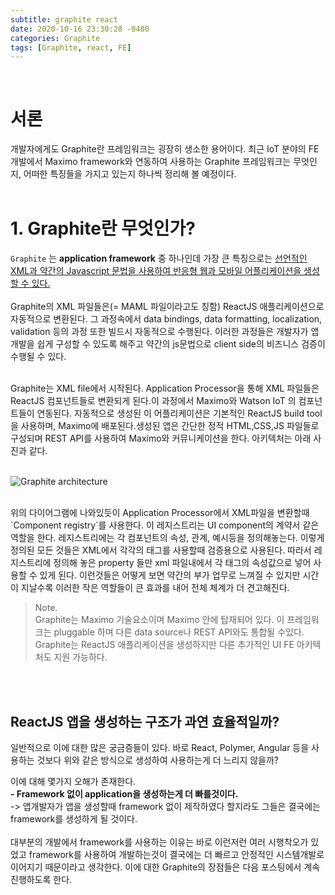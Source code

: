 ```yaml
---
subtitle: graphite react
date: 2020-10-16 23:30:28 -0400
categories: Graphite 
tags: [Graphite, react, FE]
---
```


<br>

# 서론
개발자에게도 Graphite란 프레임워크는 굉장히 생소한 용어이다. 최근 IoT 분야의 FE 개발에서 Maximo framework와 연동하여 사용하는 Graphite 프레임워크는 무엇인지, 어떠한 특징들을 가지고 있는지 하나씩 정리해 볼 예정이다.
<br><br>

# 1. Graphite란 무엇인가?

`Graphite` 는 **application framework** 중 하나인데 가장 큰 특징으로는 
<u>선언적인 XML과 약간의 Javascript 문법을 사용하여 반응형 웹과 모바일 어플리케이션을 생성할 수 있다.</u>
<br><br>
Graphite의 XML 파일들은(= MAML 파일이라고도 칭함) ReactJS 애플리케이션으로 자동적으로 변환된다. 그 과정속에서 data bindings, data formatting, localization, validation 등의 과정 또한 빌드시 자동적으로 수행된다. 이러한 과정들은 개발자가 앱개발을 쉽게 구성할 수 있도록 해주고 약간의 js문법으로 client side의 비즈니스 검증이 수행될 수 있다.

<br>
Graphite는 XML file에서 시작된다. Application Processor을 통해 XML 파일들은 ReactJS 컴포넌트들로 변환되게 된다.이 과정에서 Maximo와 Watson IoT 의 컴포넌트들이 연동된다. 자동적으로 생성된 이 어플리케이션은 기본적인 ReactJS build tool을 사용하며, Maximo에 배포된다.생성된 앱은 간단한 정적 HTML,CSS,JS 파일들로 구성되며 REST API를 사용하여 Maximo와 커뮤니케이션을 한다.
아키텍처는 아래 사진과 같다.<br>
<br>

![Graphite architecture](https://junstar17.github.io/img/graphite.png)

<br>
위의 다이어그램에 나와있듯이 Application Processor에서 XML파일을 변환할때 
`Component registry`를 사용한다. 이 레지스트리는 UI component의 계약서 같은 역할을 한다. 레지스트리에는 각 컴포넌트의 속성, 관계, 예시등을 정의해놓는다. 이렇게 정의된 모든 것들은 XML에서 각각의 태그를 사용할때 검증용으로 사용된다. 따라서 레지스트리에 정의해 놓은 property 들만 xml 파일내에서 각 태그의 속성값으로 넣어 사용할 수 있게 된다. 이런것들은 어떻게 보면 약간의 부가 업무로 느껴질 수 있지만 시간이 지날수록 이러한 작은 역할들이 큰 효과를 내어 전체 체계가 더 견고해진다.

> Note.<br>
> Graphite는 Maximo 기술요소이며 Maximo 안에 탑재되어 있다. 이 프레임워크는 pluggable 하며 다른 data source나 REST API와도 통합될 수있다. Graphite는 ReactJS 애플리케이션을 생성하지만 다른 추가적인 UI FE 아키텍처도 지원 가능하다.

<br><br>

## ReactJS 앱을 생성하는 구조가 과연 효율적일까?

일반적으로 이에 대한 많은 궁금증들이 있다. 바로 React, Polymer, Angular 등을 사용하는 것보다 위와 같은 방식으로 생성하여 사용하는게 더 느리지 않을까?

이에 대해 몇가지 오해가 존재한다. <br>
**- Framework 없이 application을 생성하는게 더 빠를것이다.** <br>
-> 앱개발자가 앱을 생성할때 framework 없이 제작하였다 할지라도 그들은 결국에는 framework를 생성하게 될 것이다.
<br><br>
대부분의 개발에서 framework를 사용하는 이유는 바로 이런저런 여러 시행착오가 있었고 framework를 사용하여 개발하는것이 결국에는 더 빠르고 안정적인 시스템개발로 이어지기 때문이라고 생각한다.
이에 대한 Graphite의 장점들은 다음 포스팅에서 계속 진행하도록 한다.
